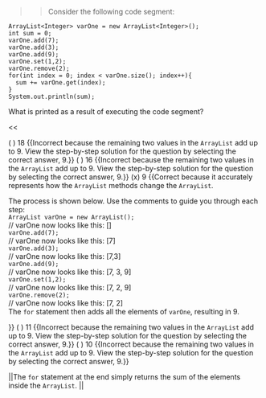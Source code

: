 >>Consider the following code segment:
<pre><code class="java language-java">ArrayList&lt;Integer&gt; varOne = new ArrayList&lt;Integer&gt;();
int sum = 0;
varOne.add(7);
varOne.add(3);
varOne.add(9);
varOne.set(1,2);
varOne.remove(2);
for(int index = 0; index &lt; varOne.size(); index++){
  sum += varOne.get(index);
}
System.out.println(sum);
</code></pre>
<p>What is printed as a result of executing the code segment? </p><<

( ) 18 {{Incorrect because the remaining two values in the <code>ArrayList</code> add up to 9. View the step-by-step solution for the question by selecting the correct answer, 9.}}
( ) 16 {{Incorrect because the remaining two values in the <code>ArrayList</code> add up to 9. View the step-by-step solution for the question by selecting the correct answer, 9.}}
(x) 9 {{Correct because it accurately represents how the <code>ArrayList</code> methods change the <code>ArrayList</code>.
<p>The process is shown below. Use the comments to guide you through each step:<br/>
<code>ArrayList varOne = new ArrayList();</code> <br/>
// varOne now looks like this: []<br/>
<code>varOne.add(7);</code><br/>
// varOne now looks like this: [7]<br/>
<code>varOne.add(3);</code><br/> 
// varOne now looks like this: [7,3]<br/>
<code>varOne.add(9);</code><br/>
// varOne now looks like this: [7, 3, 9]<br/>
<code>varOne.set(1,2);</code><br/>
// varOne now looks like this: [7, 2, 9]<br/>
<code>varOne.remove(2);</code><br/>
// varOne now looks like this: [7, 2]<br/>
The <code>for</code> statement then adds all the elements of <code>varOne</code>, resulting in 9.</p>}}
( ) 11 {{Incorrect because the remaining two values in the <code>ArrayList</code> add up to 9. View the step-by-step solution for the question by selecting the correct answer, 9.}}
( ) 10 {{Incorrect because the remaining two values in the <code>ArrayList</code> add up to 9. View the step-by-step solution for the question by selecting the correct answer, 9.}}

||The <code>for</code> statement at the end simply returns the sum of the elements inside the <code>ArrayList</code>. ||
